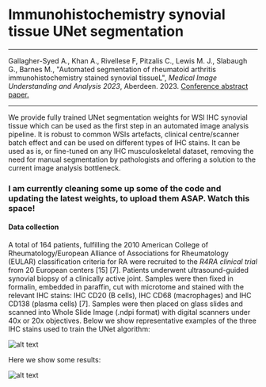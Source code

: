 # Immunohistochemistry synovial tissue UNet segmentation

--------------

Gallagher-Syed A., Khan A., Rivellese F, Pitzalis C., Lewis M. J., Slabaugh G., Barnes M., "Automated segmentation of rheumatoid arthritis immunohistochemistry stained synovial tissueL", _Medical Image Understanding and Analysis 2023_, Aberdeen. 2023. <a href="https://github.com/AmayaGS/IHC_Synovium_Segmentation/blob/ac2ae80b998afc4f7298161562dba8bf2f688a4a/Automated_segmentation_of_Rheumatoid_Arthritis_Immunohistochemistry_stained_synovial_tissue.pdf" target="_blank">Conference abstract paper.</a>

--------------

We provide fully trained UNet segmentation weights for WSI IHC synovial tissue which can be used as the first step in an automated image analysis pipeline. It is robust to common WSIs artefacts, clinical centre/scanner batch effect and can be used on different types of IHC stains. It can be used as is, or fine-tuned on any IHC musculoskeletal dataset, removing the need for manual segmentation by pathologists and offering a solution to the current image analysis bottleneck. 

### I am currently cleaning some up some of the code and updating the latest weights, to upload them ASAP. Watch this space! ##

#### Data collection ### 

A total of 164 patients, fulfilling the 2010 American College of Rheumatology/European Alliance of Associations for Rheumatology (EULAR) classification criteria for RA were recruited to the _R4RA clinical trial_ from 20 European centers [15] [7]. Patients underwent ultrasound-guided synovial biopsy of a clinically active joint. Samples were then fixed in formalin, embedded in paraffin, cut with microtome and stained with the relevant IHC stains: IHC CD20 (B cells), IHC CD68 (macrophages) and IHC CD138 (plasma cells) [7]. Samples were then placed on glass slides and scanned into Whole Slide Image (.ndpi format) with digital scanners under 40x or 20x objectives. Below we show representative examples of the three IHC stains used to train the UNet algorithm:

![alt text](https://github.com/AmayaGS/IHC_Synovium_Segmentation/blob/main/histo_pathotype.PNG?raw=false)

Here we show some results:

![alt text](https://github.com/AmayaGS/IHC_Synovium_Segmentation/blob/main/Figure2.png?raw=false)



